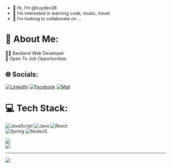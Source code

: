 - 👋 Hi, I’m @huydev38
- 👀 I’m interested in learning code, music, travel
- 💞️ I’m looking to collaborate on ...


<!---
huydev38/huydev38 is a ✨ special ✨ repository because its `README.md` (this file) appears on your GitHub profile.
You can click the Preview link to take a look at your changes.
--->

# 💫 About Me:
👨‍💻 Backend Web Developer<br> 💼 Open To Job Opportunities<br>
<!-- 🌎 huydev.github.io <br>--->



## 🌐 Socials:
[![LinkedIn](https://img.shields.io/badge/LinkedIn-0077B5?style=for-the-badge&logo=linkedin&logoColor=white)](https://www.linkedin.com/in/huydev38/) 
[![Facebook](https://img.shields.io/badge/Facebook-1877F2?style=for-the-badge&logo=facebook&logoColor=white)](https://www.facebook.com/huylion38) 
[![Mail](https://img.shields.io/badge/Gmail-D14836?style=for-the-badge&logo=gmail&logoColor=white)](qu.huy38@gmail.com) 
# 💻 Tech Stack:
![JavaScript](https://img.shields.io/badge/javascript-%23323330.svg?style=for-the-badge&logo=javascript&logoColor=%23F7DF1E) ![Java](https://img.shields.io/badge/Java-ED8B00?style=for-the-badge&logo=java&logoColor=white) ![React](https://img.shields.io/badge/react-%2320232a.svg?style=for-the-badge&logo=react&logoColor=%2361DAFB)  
![Spring](https://img.shields.io/badge/Spring-6DB33F?style=for-the-badge&logo=spring&logoColor=white)  ![NodeJS](https://img.shields.io/badge/Node.js-43853D?style=for-the-badge&logo=node.js&logoColor=white)  


![](https://github-readme-streak-stats.herokuapp.com/?user=huydev38&theme=dark&hide_border=false)<br/>
![](https://github-readme-stats.vercel.app/api/top-langs/?username=huydev38&theme=dark&hide_border=false&include_all_commits=false&count_private=false&layout=compact)

---
[![](https://visitcount.itsvg.in/api?id=huydev38&icon=0&color=0)](https://visitcount.itsvg.in)

